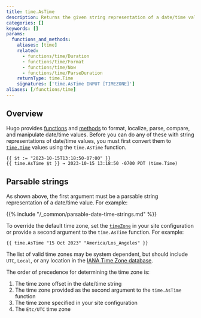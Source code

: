 ```yaml
---
title: time.AsTime
description: Returns the given string representation of a date/time value as a time.Time value.
categories: []
keywords: []
params:
  functions_and_methods:
    aliases: [time]
    related:
      - functions/time/Duration
      - functions/time/Format
      - functions/time/Now
      - functions/time/ParseDuration
    returnType: time.Time
    signatures: ['time.AsTime INPUT [TIMEZONE]']
aliases: [/functions/time]
---
```


## Overview

Hugo provides [functions] and [methods] to format, localize, parse, compare, and manipulate date/time values. Before you can do any of these with string representations of date/time values, you must first convert them to [`time.Time`] values using the `time.AsTime` function.

```go-html-template
{{ $t := "2023-10-15T13:18:50-07:00" }}
{{ time.AsTime $t }} → 2023-10-15 13:18:50 -0700 PDT (time.Time)
```

## Parsable strings

As shown above, the first argument must be a parsable string representation of a date/time value. For example:

{{% include "/_common/parsable-date-time-strings.md" %}}

To override the default time zone, set the [`timeZone`] in your site configuration or provide a second argument to the `time.AsTime` function. For example:

```go-html-template
{{ time.AsTime "15 Oct 2023" "America/Los_Angeles" }}
```

The list of valid time zones may be system dependent, but should include `UTC`, `Local`, or any location in the [IANA Time Zone database].

The order of precedence for determining the time zone is:

1. The time zone offset in the date/time string
1. The time zone provided as the second argument to the `time.AsTime` function
1. The time zone specified in your site configuration
1. The `Etc/UTC` time zone

[IANA Time Zone database]: https://en.wikipedia.org/wiki/List_of_tz_database_time_zones
[`time.Time`]: https://pkg.go.dev/time#Time
[`timeZone`]: /configuration/all/#timezone
[functions]: /functions/time/
[methods]: /methods/time/

